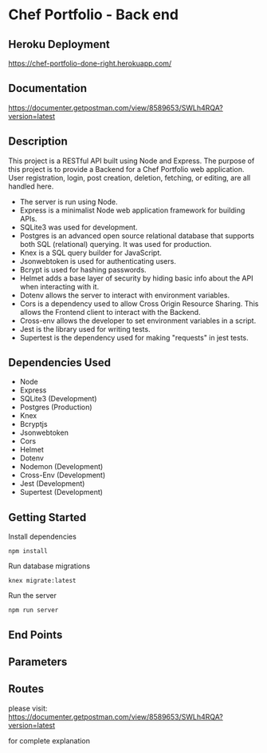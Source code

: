 # Chef Portfolio - Back end

## Heroku Deployment ##
https://chef-portfolio-done-right.herokuapp.com/

## Documentation ##
https://documenter.getpostman.com/view/8589653/SWLh4RQA?version=latest

## Description

This project is a RESTful API built using Node and Express. The purpose of this project is to provide a Backend for a Chef Portfolio web application. User registration, login, post creation, deletion, fetching, or editing, are all handled here.

- The server is run using Node.
- Express is a minimalist Node web application framework for building APIs.
- SQLite3 was used for development.
- Postgres is an advanced open source relational database that supports both SQL             (relational)        querying. It was used for production.
- Knex is a SQL query builder for JavaScript.
- Jsonwebtoken is used for authenticating users.
- Bcrypt is used for hashing passwords.
- Helmet adds a base layer of security by hiding basic info about the API when interacting with it.
- Dotenv allows the server to interact with environment variables.
- Cors is a dependency used to allow Cross Origin Resource Sharing. This allows the Frontend client to interact with the Backend.
- Cross-env allows the developer to set environment variables in a script.
- Jest is the library used for writing tests.
- Supertest is the dependency used for making "requests" in jest tests.

## Dependencies Used

- Node
- Express
- SQLite3 (Development)
- Postgres (Production)
- Knex
- Bcryptjs
- Jsonwebtoken
- Cors
- Helmet
- Dotenv
- Nodemon (Development)
- Cross-Env (Development)
- Jest (Development)
- Supertest (Development)


## Getting Started
Install dependencies
```
npm install
```
Run database migrations
```
knex migrate:latest
```

Run the server
```
npm run server
```

## End Points ##
## Parameters ##
## Routes ##
please visit: https://documenter.getpostman.com/view/8589653/SWLh4RQA?version=latest

for complete explanation 